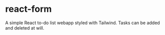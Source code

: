 # react-form

A simple React to-do list webapp styled with Tailwind. Tasks can be added and deleted at will.
